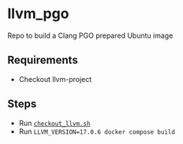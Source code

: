 # llvm_pgo

Repo to build a Clang PGO prepared Ubuntu image

## Requirements 
* Checkout llvm-project

## Steps
* Run [`checkout_llvm.sh`](checkout_llvm.sh)
* Run `LLVM_VERSION=17.0.6 docker compose build`
